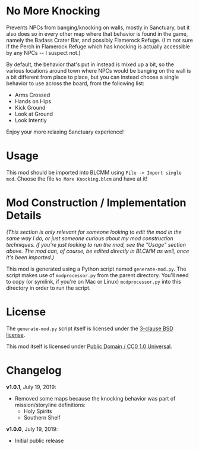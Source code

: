 No More Knocking
================

Prevents NPCs from banging/knocking on walls, mostly in Sanctuary, but
it also does so in every other map where that behavior is found in the
game, namely the Badass Crater Bar, and possibly Flamerock Refuge.
(I'm not sure if the Perch in Flamerock Refuge which has knocking is
actually accessible by any NPCs -- I suspect not.)

By default, the behavior that's put in instead is mixed up a bit, so
the various locations around town where NPCs would be banging on the
wall is a bit different from place to place, but you can instead choose
a single behavior to use across the board, from the following list:

 * Arms Crossed
 * Hands on Hips
 * Kick Ground
 * Look at Ground
 * Look Intently

Enjoy your more relaxing Sanctuary experience!

Usage
=====

This mod should be imported into BLCMM using `File -> Import single mod`.
Choose the file `No More Knocking.blcm` and have at it!

Mod Construction / Implementation Details
=========================================

*(This section is only relevant for someone looking to edit the mod in the
same way I do, or just someone curious about my mod construction techniques.
If you're just looking to run the mod, see the "Usage" section above.  The
mod can, of course, be edited directly in BLCMM as well, once it's
been imported.)*

This mod is generated using a Python script named `generate-mod.py`.  The
script makes use of `modprocessor.py` from the parent directory.  You'll need
to copy (or symlink, if you're on Mac or Linux) `modprocessor.py` into this
directory in order to run the script.

License
=======

The `generate-mod.py` script itself is licensed under the
[3-clause BSD license](https://opensource.org/licenses/BSD-3-Clause).

This mod itself is licensed under
[Public Domain / CC0 1.0 Universal](https://creativecommons.org/publicdomain/zero/1.0/).

Changelog
=========

**v1.0.1**, July 19, 2019:
 * Removed some maps because the knocking behavior was part of mission/storyline
   definitions:
   * Holy Spirits
   * Southern Shelf

**v1.0.0**, July 19, 2019:
 * Initial public release
